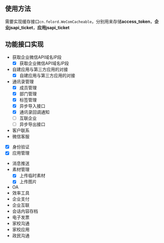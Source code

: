 ## 使用方法
需要实现缓存接口`cn.felord.WeComCacheable`，分别用来存储**access_token**，**企业jsapi_ticket**，**应用jsapi_ticket**

## 功能接口实现
- 获取企业微信API域名IP段
  - [x] 获取企业微信API域名IP段
- 自建应用与第三方应用的对接
  - [x] 自建应用与第三方应用的对接
- 通讯录管理
  - [x] 成员管理
  - [x] 部门管理
  - [x] 标签管理
  - [x] 异步导入接口
  - [x] 通讯录回调通知
  - [ ] 互联企业
  - [ ] 异步导出接口
- 客户联系
- 微信客服
- [x] 身份验证
- [x] 应用管理
- 消息推送
- 素材管理
  - [x] 上传临时素材
  - [x] 上传图片
- OA
- 效率工具
- 企业支付
- 企业互联
- 会话内容存档
- 电子发票
- 家校沟通
- 家校应用
- 政民沟通